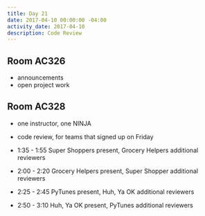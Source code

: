 ```yaml
---
title: Day 21
date: 2017-04-10 00:00:00 -04:00
activity_date: 2017-04-10
description: Code Review
---
```


## Room AC326

* announcements
* open project work

## Room AC328

* one instructor, one NINJA
* code review, for teams that signed up on Friday
* 1:35 - 1:55 Super Shoppers present, Grocery Helpers additional reviewers
* 2:00 - 2:20 Grocery Helpers present, Super Shopper additional reviewers

* 2:25 - 2:45 PyTunes present, Huh, Ya OK additional reviewers
* 2:50 - 3:10 Huh, Ya OK present, PyTunes additional reviewers
